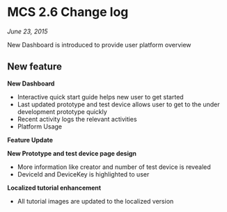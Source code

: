 # MCS 2.6 Change log
*June 23, 2015*

New Dashboard is introduced to provide user platform overview

## New feature

**New Dashboard**

* Interactive quick start guide helps new user to get started
* Last updated prototype and test device allows user to get to the under development prototype quickly
* Recent activity logs the relevant activities
* Platform Usage

**Feature Update**

**New Prototype and test device page design**

* More information like creator and number of test device is revealed
* DeviceId and DeviceKey is highlighted to user

**Localized tutorial enhancement**

* All tutorial images are updated to the localized version

